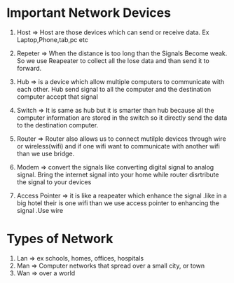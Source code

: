 # Important Network Devices 

1. Host => Host are those devices which can send or receive data. Ex Laptop,Phone,tab,pc etc

2. Repeter => When the distance is too long than the Signals Become weak. So we use Reapeater to collect all the lose data and than send it to forward.

3. Hub => is a device which allow multiple computers to communicate with each other. Hub send signal to all the computer and the destination computer accept that signal 

4. Switch => It is same as hub but it is smarter than hub because all the computer information are stored in the switch so it directly send the data to the destination computer.

5. Router => Router also allows us to connect mutilple devices through wire or wireless(wifi) and if one wifi want to communicate with another wifi than we use bridge.

6. Modem => convert the signals like converting digital signal to analog signal. Bring the internet signal into your home while router disrtribute the signal to your devices

7. Access Pointer => it is like a reapeater which enhance the signal .like in a big hotel their is one wifi than we use access pointer to enhancing the signal .Use wire


# Types of Network 

1. Lan => ex schools, homes, offices, hospitals
2. Man =>  Computer networks that spread over a small city, or town
3. Wan => over a world

